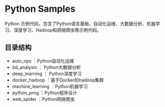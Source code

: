 # Python Samples



Python 示例代码，包含了Python语言基础、自动化运维、大数据分析、机器学习、深度学习、Hadoop和网络爬虫等示例代码。

## 目录结构

- auto_ops ：Python自动化运维
- bd_analysis ： Python大数据分析
- deep_learning ： Python深度学习
- docker_hadoop ：基于Docker的hadoop集群
- machine_learning ：Python机器学习
- python_prog ：Python程序设计
- web_spider ：Python网络爬虫
